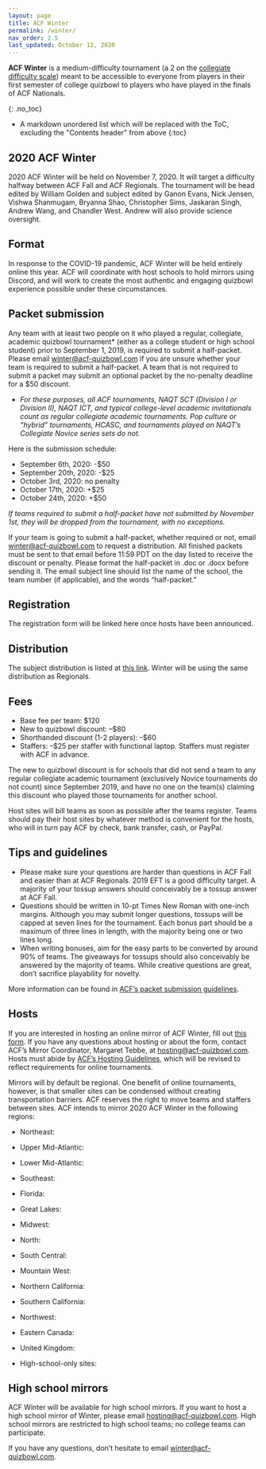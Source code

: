 ```yaml
---
layout: page
title: ACF Winter
permalink: /winter/
nav_order: 2.5
last_updated: October 12, 2020
---
```


**ACF Winter** is a medium-difficulty tournament (a 2 on the [collegiate difficulty scale](https://collegequizbowlcalendar.com/difficulty-scale/)) meant to be accessible to everyone from players in their first semester of college quizbowl to players who have played in the finals of ACF Nationals.

{: .no_toc}
* A markdown unordered list which will be replaced with the ToC, excluding the "Contents header" from above
{:toc}

## 2020 ACF Winter
2020 ACF Winter will be held on November 7, 2020. It will target a difficulty halfway between ACF Fall and ACF Regionals. The tournament will be head edited by William Golden and subject edited by Ganon Evans, Nick Jensen, Vishwa Shanmugam, Bryanna Shao, Christopher Sims, Jaskaran Singh, Andrew Wang, and Chandler West. Andrew will also provide science oversight.

## Format
In response to the COVID-19 pandemic, ACF Winter will be held entirely online this year. ACF will coordinate with host schools to hold mirrors using Discord, and will work to create the most authentic and engaging quizbowl experience possible under these circumstances.

## Packet submission
Any team with at least two people on it who played a regular, collegiate, academic quizbowl tournament* (either as a college student or high school student) prior to September 1, 2019, is required to submit a half-packet. Please email winter@acf-quizbowl.com if you are unsure whether your team is required to submit a half-packet. A team that is not required to submit a packet may submit an optional packet by the no-penalty deadline for a $50 discount.

* *For these purposes, all ACF tournaments, NAQT SCT (Division I or Division II), NAQT ICT, and typical college-level academic invitationals count as regular collegiate academic tournaments. Pop culture or “hybrid” tournaments, HCASC, and tournaments played on NAQT’s Collegiate Novice series sets do not.*

Here is the submission schedule:

- September 6th, 2020: -$50
- September 20th, 2020: -$25
- October 3rd, 2020: no penalty
- October 17th, 2020: +$25
- October 24th, 2020: +$50

*If teams required to submit a half-packet have not submitted by November 1st, they will be dropped from the tournament, with no exceptions.*

If your team is going to submit a half-packet, whether required or not, email [winter@acf-quizbowl.com](mailto:winter@acf-quizbowl.com) to request a distribution. All finished packets must be sent to that email before 11:59 PDT on the day listed to receive the discount or penalty. Please format the half-packet in .doc or .docx before sending it. The email subject line should list the name of the school, the team number (if applicable), and the words “half-packet.”

## Registration
The registration form will be linked here once hosts have been announced.

## Distribution
The subject distribution is listed at [this link](/distribution). Winter will be using the same distribution as Regionals.

## Fees
- Base fee per team: $120
- New to quizbowl discount: –$80
- Shorthanded discount (1-2 players): –$60
- Staffers: –$25 per staffer with functional laptop. Staffers must register with ACF in advance.

The new to quizbowl discount is for schools that did not send a team to any regular collegiate academic tournament (exclusively Novice tournaments do not count) since September 2019, and have no one on the team(s) claiming this discount who played those tournaments for another school.

Host sites will bill teams as soon as possible after the teams register. Teams should pay their host sites by whatever method is convenient for the hosts, who will in turn pay ACF by check, bank transfer, cash, or PayPal.

## Tips and guidelines
- Please make sure your questions are harder than questions in ACF Fall and easier than at ACF Regionals. 2019 EFT is a good difficulty target. A majority of your tossup answers should conceivably be a tossup answer at ACF Fall.
- Questions should be written in 10-pt Times New Roman with one-inch margins. Although you may submit longer questions, tossups will be capped at seven lines for the tournament. Each bonus part should be a maximum of three lines in length, with the majority being one or two lines long.
- When writing bonuses, aim for the easy parts to be converted by around 90% of teams. The giveaways for tossups should also conceivably be answered by the majority of teams. While creative questions are great, don’t sacrifice playability for novelty.

More information can be found in [ACF’s packet submission guidelines](/packet-submission-guidelines).

## Hosts
If you are interested in hosting an online mirror of ACF Winter, fill out [this form](https://forms.gle/GFZqMtxvwdorirVj6). If you have any questions about hosting or about the form, contact ACF’s Mirror Coordinator, Margaret Tebbe, at [hosting@acf-quizbowl.com](mailto:hosting@acf-quizbowl.com). Hosts must abide by [ACF’s Hosting Guidelines](/hosting-guidelines), which will be revised to reflect requirements for online tournaments.

Mirrors will by default be regional. One benefit of online tournaments, however, is that smaller sites can be condensed without creating transportation barriers. ACF reserves the right to move teams and staffers between sites. ACF intends to mirror 2020 ACF Winter in the following regions:

- Northeast:
- Upper Mid-Atlantic:
- Lower Mid-Atlantic:
- Southeast:
- Florida:
- Great Lakes:
- Midwest:
- North:
- South Central:
- Mountain West:
- Northern California:
- Southern California:
- Northwest:
- Eastern Canada:
- United Kingdom:

- High-school-only sites:

## High school mirrors
ACF Winter will be available for high school mirrors. If you want to host a high school mirror of Winter, please email [hosting@acf-quizbowl.com](mailto:hosting@acf-quizbowl.com). High school mirrors are restricted to high school teams; no college teams can participate.

If you have any questions, don’t hesitate to email [winter@acf-quizbowl.com](mailto:winter@acf-quizbowl.com).
